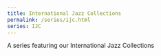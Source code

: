 ```yaml
---
title: International Jazz Collections
permalink: /series/ijc.html
series: IJC
---
```


A series featuring our International Jazz Collections